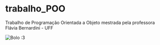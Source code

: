 # trabalho_POO

Trabalho de Programação Orientada a Objeto mestrada pela professora Flávia Bernardini - UFF

![Bolo :3](/trabalho_POO/src/boulos.jpg)
